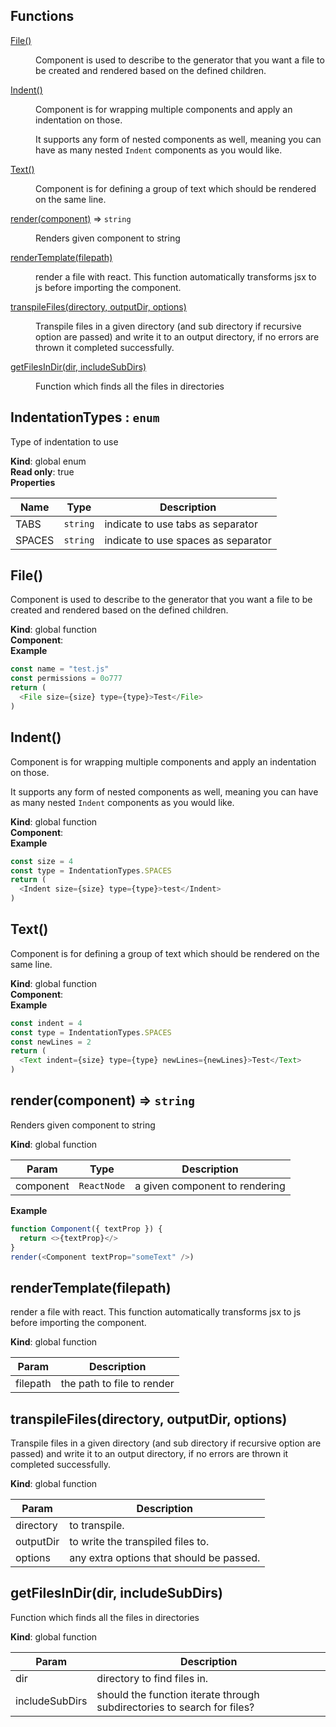 ## Functions

<dl>
<dt><a href="#File">File()</a></dt>
<dd><p>Component is used to describe to the generator that you want a file to be created and rendered based on the defined children.</p>
</dd>
<dt><a href="#Indent">Indent()</a></dt>
<dd><p>Component is for wrapping multiple components and apply an indentation on those.</p>
<p>It supports any form of nested components as well, meaning you can have as many nested <code>Indent</code> components as you would like.</p>
</dd>
<dt><a href="#Text">Text()</a></dt>
<dd><p>Component is for defining a group of text which should be rendered on the same line.</p>
</dd>
<dt><a href="#render">render(component)</a> ⇒ <code>string</code></dt>
<dd><p>Renders given component to string</p>
</dd>
<dt><a href="#renderTemplate">renderTemplate(filepath)</a></dt>
<dd><p>render a file with react. This function automatically transforms jsx to js before importing the component.</p>
</dd>
<dt><a href="#transpileFiles">transpileFiles(directory, outputDir, options)</a></dt>
<dd><p>Transpile files in a given directory (and sub directory if recursive option are passed) and write it to an output directory, if no errors are thrown it completed successfully.</p>
</dd>
<dt><a href="#getFilesInDir">getFilesInDir(dir, includeSubDirs)</a></dt>
<dd><p>Function which finds all the files in directories</p>
</dd>
</dl>

<a name="IndentationTypes"></a>

## IndentationTypes : <code>enum</code>
Type of indentation to use

**Kind**: global enum  
**Read only**: true  
**Properties**

| Name | Type | Description |
| --- | --- | --- |
| TABS | <code>string</code> | indicate to use tabs as separator |
| SPACES | <code>string</code> | indicate to use spaces as separator |

<a name="File"></a>

## File()
Component is used to describe to the generator that you want a file to be created and rendered based on the defined children.

**Kind**: global function  
**Component**:   
**Example**  
```js
const name = "test.js"
const permissions = 0o777
return (
  <File size={size} type={type}>Test</File>
)
```
<a name="Indent"></a>

## Indent()
Component is for wrapping multiple components and apply an indentation on those.

It supports any form of nested components as well, meaning you can have as many nested `Indent` components as you would like.

**Kind**: global function  
**Component**:   
**Example**  
```js
const size = 4
const type = IndentationTypes.SPACES
return (
  <Indent size={size} type={type}>test</Indent>
)
```
<a name="Text"></a>

## Text()
Component is for defining a group of text which should be rendered on the same line.

**Kind**: global function  
**Component**:   
**Example**  
```js
const indent = 4
const type = IndentationTypes.SPACES
const newLines = 2
return (
  <Text indent={size} type={type} newLines={newLines}>Test</Text>
)
```
<a name="render"></a>

## render(component) ⇒ <code>string</code>
Renders given component to string

**Kind**: global function  

| Param | Type | Description |
| --- | --- | --- |
| component | <code>ReactNode</code> | a given component to rendering |

**Example**  
```js
function Component({ textProp }) {
  return <>{textProp}</>
}
render(<Component textProp="someText" />)
```
<a name="renderTemplate"></a>

## renderTemplate(filepath)
render a file with react. This function automatically transforms jsx to js before importing the component.

**Kind**: global function  

| Param | Description |
| --- | --- |
| filepath | the path to file to render |

<a name="transpileFiles"></a>

## transpileFiles(directory, outputDir, options)
Transpile files in a given directory (and sub directory if recursive option are passed) and write it to an output directory, if no errors are thrown it completed successfully.

**Kind**: global function  

| Param | Description |
| --- | --- |
| directory | to transpile. |
| outputDir | to write the transpiled files to. |
| options | any extra options that should be passed. |

<a name="getFilesInDir"></a>

## getFilesInDir(dir, includeSubDirs)
Function which finds all the files in directories

**Kind**: global function  

| Param | Description |
| --- | --- |
| dir | directory to find files in. |
| includeSubDirs | should the function iterate through subdirectories to search for files? |

